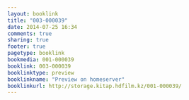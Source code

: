 ```yaml
---
layout: booklink
title: "003-000039"
date: 2014-07-25 16:34
comments: true
sharing: true
footer: true
pagetype: booklink 
bookmedia: 001-000039
booklink: 003-000039
booklinktype: preview
booklinkname: "Preview on homeserver"
booklinkurl: http://storage.kitap.hdfilm.kz/001-000039/
---
```

